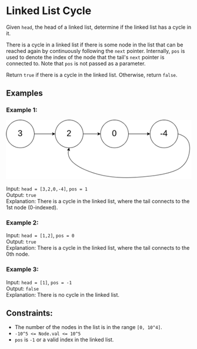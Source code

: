 # Linked List Cycle

Given `head`, the head of a linked list, determine if the linked list has a cycle in it.

There is a cycle in a linked list if there is some node in the list that can be reached again by continuously following the `next` pointer. Internally, `pos` is used to denote the index of the node that the tail's `next` pointer is connected to. Note that `pos` is not passed as a parameter.

Return `true` if there is a cycle in the linked list. Otherwise, return `false`.

## Examples

### Example 1:
![alt text](image.png)

Input: `head = [3,2,0,-4]`, `pos = 1`  
Output: `true`  
Explanation: There is a cycle in the linked list, where the tail connects to the 1st node (0-indexed).

### Example 2:
Input: `head = [1,2]`, `pos = 0`  
Output: `true`  
Explanation: There is a cycle in the linked list, where the tail connects to the 0th node.

### Example 3:
Input: `head = [1]`, `pos = -1`  
Output: `false`  
Explanation: There is no cycle in the linked list.

## Constraints:
- The number of the nodes in the list is in the range `[0, 10^4]`.
- `-10^5 <= Node.val <= 10^5`
- `pos` is `-1` or a valid index in the linked list.